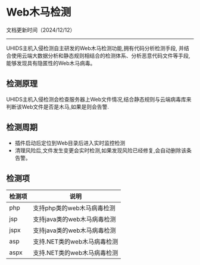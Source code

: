 

# Web木马检测 
文档更新时间（2024/12/12）
___

UHIDS主机入侵检测自主研发的Web木马检测功能,拥有代码分析检测手段, 并结合使用云端大数据分析和静态规则相结合的检测体系、分析恶意代码文件等手段,能够发现具有隐匿性的Web木马病毒。

## 检测原理

UHIDS主机入侵检测会检查服务器上Web文件情况,结合静态规则与云端病毒库来判断该Web文件是否是木马,如果是则会告警.

## 检测周期

- 插件启动后定位到Web目录后进入实时监控检测
- 清理风险后,文件发生变更会实时检测,如果发现风险已经修复,会自动删除该条告警。

## 检测项

| 检测项    | 说明                   |
| ------ | -------------------- |
| php | 支持php类的web木马病毒检测          |
| jsp | 支持java类的web木马病毒检测          |
| jspx | 支持java类的web木马病毒检测          |
| asp | 支持.NET类的web木马病毒检测          |
| aspx | 支持.NET类的web木马病毒检测          |
